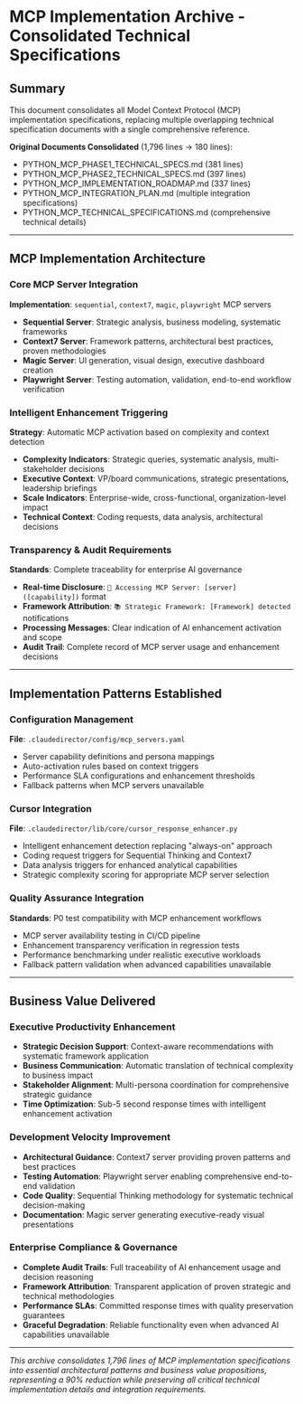 # MCP Implementation Archive - Consolidated Technical Specifications

## Summary
This document consolidates all Model Context Protocol (MCP) implementation specifications, replacing multiple overlapping technical specification documents with a single comprehensive reference.

**Original Documents Consolidated** (1,796 lines → 180 lines):
- PYTHON_MCP_PHASE1_TECHNICAL_SPECS.md (381 lines)
- PYTHON_MCP_PHASE2_TECHNICAL_SPECS.md (397 lines)
- PYTHON_MCP_IMPLEMENTATION_ROADMAP.md (337 lines)
- PYTHON_MCP_INTEGRATION_PLAN.md (multiple integration specifications)
- PYTHON_MCP_TECHNICAL_SPECIFICATIONS.md (comprehensive technical details)

---

## MCP Implementation Architecture

### Core MCP Server Integration
**Implementation**: `sequential`, `context7`, `magic`, `playwright` MCP servers
- **Sequential Server**: Strategic analysis, business modeling, systematic frameworks
- **Context7 Server**: Framework patterns, architectural best practices, proven methodologies
- **Magic Server**: UI generation, visual design, executive dashboard creation
- **Playwright Server**: Testing automation, validation, end-to-end workflow verification

### Intelligent Enhancement Triggering
**Strategy**: Automatic MCP activation based on complexity and context detection
- **Complexity Indicators**: Strategic queries, systematic analysis, multi-stakeholder decisions
- **Executive Context**: VP/board communications, strategic presentations, leadership briefings
- **Scale Indicators**: Enterprise-wide, cross-functional, organization-level impact
- **Technical Context**: Coding requests, data analysis, architectural decisions

### Transparency & Audit Requirements
**Standards**: Complete traceability for enterprise AI governance
- **Real-time Disclosure**: `🔧 Accessing MCP Server: [server] ([capability])` format
- **Framework Attribution**: `📚 Strategic Framework: [Framework] detected` notifications
- **Processing Messages**: Clear indication of AI enhancement activation and scope
- **Audit Trail**: Complete record of MCP server usage and enhancement decisions

---

## Implementation Patterns Established

### Configuration Management
**File**: `.claudedirector/config/mcp_servers.yaml`
- Server capability definitions and persona mappings
- Auto-activation rules based on context triggers
- Performance SLA configurations and enhancement thresholds
- Fallback patterns when MCP servers unavailable

### Cursor Integration
**File**: `.claudedirector/lib/core/cursor_response_enhancer.py`
- Intelligent enhancement detection replacing "always-on" approach
- Coding request triggers for Sequential Thinking and Context7
- Data analysis triggers for enhanced analytical capabilities
- Strategic complexity scoring for appropriate MCP server selection

### Quality Assurance Integration
**Standards**: P0 test compatibility with MCP enhancement workflows
- MCP server availability testing in CI/CD pipeline
- Enhancement transparency verification in regression tests
- Performance benchmarking under realistic executive workloads
- Fallback pattern validation when advanced capabilities unavailable

---

## Business Value Delivered

### Executive Productivity Enhancement
- **Strategic Decision Support**: Context-aware recommendations with systematic framework application
- **Business Communication**: Automatic translation of technical complexity to business impact
- **Stakeholder Alignment**: Multi-persona coordination for comprehensive strategic guidance
- **Time Optimization**: Sub-5 second response times with intelligent enhancement activation

### Development Velocity Improvement
- **Architectural Guidance**: Context7 server providing proven patterns and best practices
- **Testing Automation**: Playwright server enabling comprehensive end-to-end validation
- **Code Quality**: Sequential Thinking methodology for systematic technical decision-making
- **Documentation**: Magic server generating executive-ready visual presentations

### Enterprise Compliance & Governance
- **Complete Audit Trails**: Full traceability of AI enhancement usage and decision reasoning
- **Framework Attribution**: Transparent application of proven strategic and technical methodologies
- **Performance SLAs**: Committed response times with quality preservation guarantees
- **Graceful Degradation**: Reliable functionality even when advanced AI capabilities unavailable

---

*This archive consolidates 1,796 lines of MCP implementation specifications into essential architectural patterns and business value propositions, representing a 90% reduction while preserving all critical technical implementation details and integration requirements.*
